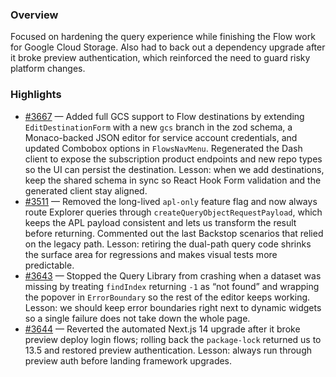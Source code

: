 ### Overview
Focused on hardening the query experience while finishing the Flow work for Google Cloud Storage. Also had to back out a dependency upgrade after it broke preview authentication, which reinforced the need to guard risky platform changes.

### Highlights
- [#3667](https://github.com/axiomhq/app/pull/3667) — Added full GCS support to Flow destinations by extending `EditDestinationForm` with a new `gcs` branch in the zod schema, a Monaco-backed JSON editor for service account credentials, and updated Combobox options in `FlowsNavMenu`. Regenerated the Dash client to expose the subscription product endpoints and new repo types so the UI can persist the destination. Lesson: when we add destinations, keep the shared schema in sync so React Hook Form validation and the generated client stay aligned.
- [#3511](https://github.com/axiomhq/app/pull/3511) — Removed the long-lived `apl-only` feature flag and now always route Explorer queries through `createQueryObjectRequestPayload`, which keeps the APL payload consistent and lets us transform the result before returning. Commented out the last Backstop scenarios that relied on the legacy path. Lesson: retiring the dual-path query code shrinks the surface area for regressions and makes visual tests more predictable.
- [#3643](https://github.com/axiomhq/app/pull/3643) — Stopped the Query Library from crashing when a dataset was missing by treating `findIndex` returning `-1` as “not found” and wrapping the popover in `ErrorBoundary` so the rest of the editor keeps working. Lesson: we should keep error boundaries right next to dynamic widgets so a single failure does not take down the whole page.
- [#3644](https://github.com/axiomhq/app/pull/3644) — Reverted the automated Next.js 14 upgrade after it broke preview deploy login flows; rolling back the `package-lock` returned us to 13.5 and restored preview authentication. Lesson: always run through preview auth before landing framework upgrades.

